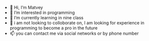 - 👋 Hi, I’m Matvey
- 👀 I’m interested in programming
- 🌱 I’m currently learning in nine class
- 💞️  i am not looking to colloborate on, 
I am looking for experience in programming to become a pro in the future
- 📫 you can contact me via social networks or by phone number 

<!---
Matvey121/Matvey121 is a ✨ special ✨ repository because its `README.md` (this file) appears on your GitHub profile.
You can click the Preview link to take a look at your changes.
--->
